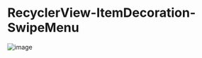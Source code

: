 # RecyclerView-ItemDecoration-SwipeMenu
 ![image](https://github.com/Sa1ways/RecyclerView-ItemDecoration-SwipeMenu/shot/9d4f02d9-1a2f-48be-a33f-b6eafd5b9894.gif)
